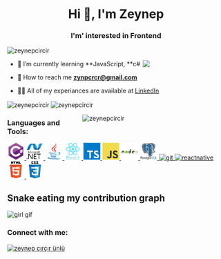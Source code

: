 <h1 align="center">Hi 👋, I'm Zeynep</h1>
<h3 align="center">I'm' interested in Frontend</h3>

<p align="left"> <img src="https://komarev.com/ghpvc/?username=makifunlu&label=Profile%20views&color=0e75b6&style=flat" alt="zeynepcircir" /> </p>
<p>
<img width="190" align="right" src="https://i.pinimg.com/originals/e1/1f/85/e11f8529f2151c06881ee4c98afaec72.gif" />
  

- 🌱 I’m currently learning **JavaScript, **c#

- 📩 How to reach me **zynpcrcr@gmail.com**
  
- 👩‍💻 All of my experiances are available at [LinkedIn](www.linkedin.com/in/zeynep-circir)
 
</p>
<p>
  <img align="center" width="420" src="https://github-readme-streak-stats.herokuapp.com/?user=zeynepcircir&" alt="zeynepcircir" />
  <img align="center" width="420" src="https://github-readme-stats.vercel.app/api?username=zeynepcircir&show_icons=true&locale=en" alt="zeynepcircir" />
</p>
<img align="right" width="330" src="https://github-readme-stats.vercel.app/api/top-langs?username=zeynepcircir&show_icons=true&locale=en&layout=compact" alt="zeynepcircir" />
<h3 align="left">Languages and Tools:</h3>
<p align="left"> <a href="https://www.w3schools.com/cs/" target="_blank" rel="noreferrer"><img src="https://raw.githubusercontent.com/devicons/devicon/master/icons/csharp/csharp-original.svg" alt="csharp" width="40" height="40"/> </a>  <a href="https://dotnet.microsoft.com/" target="_blank" rel="noreferrer"> <img src="https://raw.githubusercontent.com/devicons/devicon/master/icons/dot-net/dot-net-original-wordmark.svg" alt="dotnet" width="40" height="40"/> </a><a href="https://www.java.com" target="_blank" rel="noreferrer"> <img src="https://raw.githubusercontent.com/devicons/devicon/master/icons/java/java-original.svg" alt="java" width="40" height="40"/> </a>  <a href="https://reactjs.org/" target="_blank" rel="noreferrer"> <img src="https://raw.githubusercontent.com/devicons/devicon/master/icons/react/react-original-wordmark.svg" alt="react" width="40" height="40"/> </a<a href="https://www.typescriptlang.org/" target="_blank" rel="noreferrer"><img src="https://raw.githubusercontent.com/devicons/devicon/master/icons/typescript/typescript-original.svg" alt="typescript" width="40" height="40"/> </a><a href="https://developer.mozilla.org/en-US/docs/Web/JavaScript" target="_blank" rel="noreferrer"><img src="https://raw.githubusercontent.com/devicons/devicon/master/icons/javascript/javascript-original.svg" alt="javascript" width="40" height="40"/><a href="https://nodejs.org" target="_blank" rel="noreferrer"> <img src="https://raw.githubusercontent.com/devicons/devicon/master/icons/nodejs/nodejs-original-wordmark.svg" alt="nodejs" width="40" height="40"/> </a> <a href="https://www.postgresql.org" target="_blank" rel="noreferrer"> <img src="https://raw.githubusercontent.com/devicons/devicon/master/icons/postgresql/postgresql-original-wordmark.svg" alt="postgresql" width="40" height="40"/></a><a href="https://git-scm.com/" target="_blank" rel="noreferrer"> <img src="https://www.vectorlogo.zone/logos/git-scm/git-scm-icon.svg" alt="git" width="40" height="40"/> </a><a href="https://reactnative.dev/" target="_blank" rel="noreferrer"> <img src="https://reactnative.dev/img/header_logo.svg" alt="reactnative" width="40" height="40"/> </a> <a href="https://www.w3.org/html/" target="_blank" rel="noreferrer"> <img src="https://raw.githubusercontent.com/devicons/devicon/master/icons/html5/html5-original-wordmark.svg" alt="html5" width="40" height="40"/> </a>  <a href="https://www.w3schools.com/css/" target="_blank" rel="noreferrer"> <img src="https://raw.githubusercontent.com/devicons/devicon/master/icons/css3/css3-original-wordmark.svg" alt="css3" width="40" height="40"/> </a></p>

## Snake eating my contribution graph
![girl gif](https://github.com/zeynepcircir/zeynepcircir/blob/output/github-contribution-grid-girl.gif)
<h3 align="left">Connect with me:</h3>
<p align="left">

<a href="https://linkedin.com/in/zeynep-circir zeynep çırçır" target="blank"><img align="center" src="https://raw.githubusercontent.com/rahuldkjain/github-profile-readme-generator/master/src/images/icons/Social/linked-in-alt.svg" alt="zeynep çırçır ünlü" height="30" width="40" /></a>
</p>
